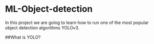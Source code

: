 # ML-Object-detection
In this project we are going to learn how to run one of the most popular object detection algorithms YOLOv3.

##What is YOLO?
